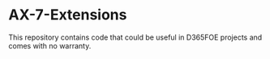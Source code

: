 # AX-7-Extensions
This repository contains code that could be useful in D365FOE projects and comes with no warranty.
